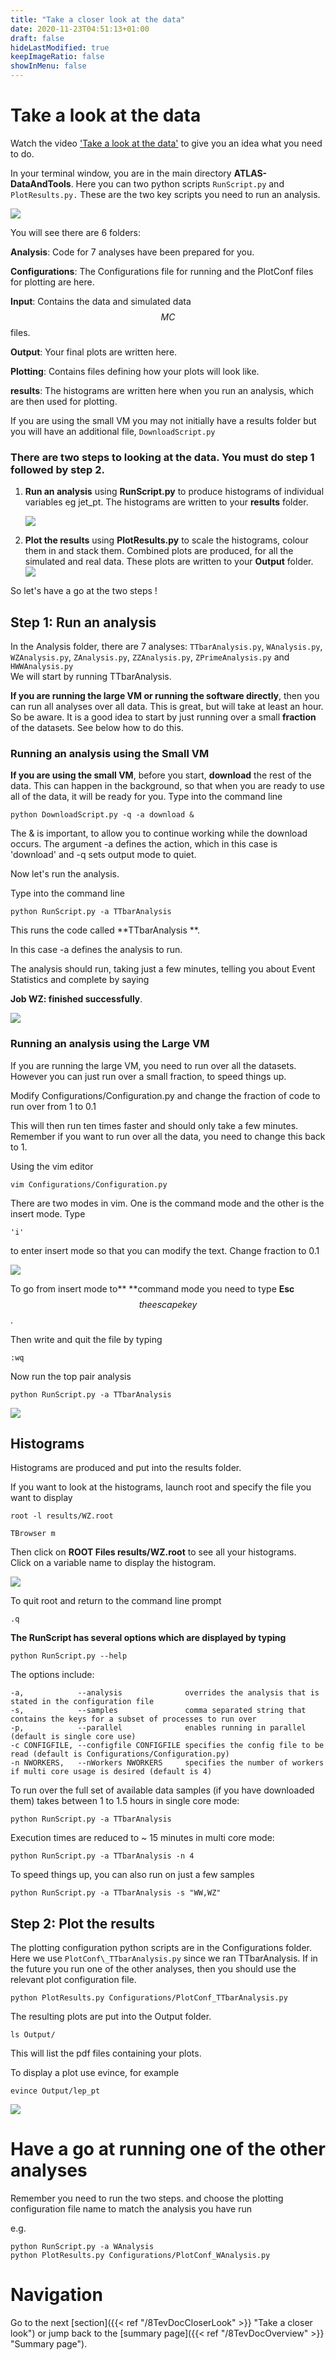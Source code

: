 ```yaml
---
title: "Take a closer look at the data"
date: 2020-11-23T04:51:13+01:00
draft: false
hideLastModified: true
keepImageRatio: false
showInMenu: false
---
```


# Take a look at the data

Watch the video ['Take a look at the data'](https://www.youtube.com/watch?v=t7xJ5DWzDyw) to give you an idea what you need to do.

In your terminal window, you are in the main directory **ATLAS-DataAndTools**.  Here you can two python scripts `RunScript.py` and `PlotResults.py.` These are the two key scripts you need to run an analysis.

![](images/Output/ls.png)

You will see there are 6 folders:

**Analysis**:  Code for 7 analyses have been prepared for you.

**Configurations**:  The Configurations file for running and the PlotConf files for plotting are here.

**Input**: Contains the data and simulated data $$MC$$ files.

**Output**: Your final plots are written here.

**Plotting**: Contains files defining how your plots will look like.

**results**: The histograms are written here when you run an analysis, which are then used for plotting.

If you are using the small VM you may not initially have a results folder but you will have an additional file, `DownloadScript.py` 

### There are two steps to looking at the data.  You must do step 1 followed by step 2.

1. **Run an analysis** using **RunScript.py** to produce histograms of individual variables eg jet\_pt.  The histograms are written to your **results** folder.

   ![](images/Output/jetPT.png)

2. **Plot the results** using **PlotResults.py** to scale the histograms, colour them in and stack them.  Combined plots are produced, for all the simulated and real data.  These plots are written to your **Output** folder.  
   ![](images/Output/jet_pt.jpg)

So let's have a go at the two steps !

## Step 1: Run an analysis

In the Analysis folder, there are 7 analyses:  `TTbarAnalysis.py`, `WAnalysis.py`, `WZAnalysis.py`, `ZAnalysis.py`, `ZZAnalysis.py`, `ZPrimeAnalysis.py` and `HWWAnalysis.py`  
We will start by running TTbarAnalysis.

**If you are running the large VM or running the software directly**, then you can run all analyses over all data.  This is great, but will take at least an hour.  So be aware.  It is a good idea to start by just running over a small **fraction** of the datasets.  See below how to do this.

### Running an analysis using the Small VM

**If you are using the small VM**, before you start, **download** the rest of the data.  This can happen in the background, so that when you are ready to use all of the data, it will be ready for you.  Type into the command line

`python DownloadScript.py -q -a download &`

The & is important, to allow you to continue working while the download occurs. The argument -a defines the action, which in this case is 'download' and -q sets output mode to quiet.

Now let's run the analysis.

Type into the command line

```
python RunScript.py -a TTbarAnalysis
```

This runs the code called **TTbarAnalysis **.

In this case -a defines the analysis to run.

The analysis should run, taking just a few minutes, telling you about Event Statistics and complete by saying

**Job WZ: finished successfully**.

![](images/Output/RunScriptWWWZ.png)

### Running an analysis using the Large VM

If you are running the large VM, you need to run over all the datasets.  However you can just run over a small fraction, to speed things up.

Modify Configurations/Configuration.py and change the fraction of code to run over from 1 to 0.1

This will then run ten times faster and should only take a few minutes.  Remember if you want to run over all the data, you need to change this back to 1.

Using the vim editor

`vim Configurations/Configuration.py`

There are two modes in vim. One is the command mode and the other is the insert mode.  Type

`'i'`

to enter insert mode so that you can modify the text.  Change fraction to 0.1

![](images/Pictures/Configurationspy.png)

To go from insert mode to** **command mode you need to type **Esc** $$the escape key$$.

Then write and quit the file by typing

`:wq`

Now run the top pair analysis

`python RunScript.py -a TTbarAnalysis`

![](images/Pictures/RunScriptOutput.png)

## Histograms

Histograms are produced and put into the results folder.

If you want to look at the histograms, launch root and specify the file you want to display

```
root -l results/WZ.root

TBrowser m
```

Then click on **ROOT Files results/WZ.root** to see all your histograms.  
Click on a variable name to display the histogram.

![](images/Output/TBrowserResults.png)

To quit root and return to the command line prompt

```
.q
```

**The RunScript has several options which are displayed by typing**

```
python RunScript.py --help
```

The options include:

```
-a,            --analysis              overrides the analysis that is stated in the configuration file
-s,            --samples               comma separated string that contains the keys for a subset of processes to run over
-p,            --parallel              enables running in parallel (default is single core use)
-c CONFIGFILE, --configfile CONFIGFILE specifies the config file to be read (default is Configurations/Configuration.py)
-n NWORKERS,   --nWorkers NWORKERS     specifies the number of workers if multi core usage is desired (default is 4)
```

To run over the full set of available data samples (if you have downloaded them) takes between 1 to 1.5 hours in single core mode:

```
python RunScript.py -a TTbarAnalysis
```

Execution times are reduced to ~ 15 minutes in multi core mode:

```
python RunScript.py -a TTbarAnalysis -n 4
```

To speed things up, you can also run on just a few samples

```
python RunScript.py -a TTbarAnalysis -s "WW,WZ"

```


## Step 2: Plot the results

The plotting configuration python scripts are in the Configurations folder.  Here we use `PlotConf\_TTbarAnalysis.py`  since we ran TTbarAnalysis.  If in the future you run one of the other analyses, then you should use the relevant plot configuration file.

```
python PlotResults.py Configurations/PlotConf_TTbarAnalysis.py
```

The resulting plots are put into the Output folder.

```
ls Output/
```

This will list the pdf files containing your plots.

To display a plot use evince, for example

```
evince Output/lep_pt
```

![](images/Output/lepPT.png)


# Have a go at running one of the other analyses

Remember you need to run the two steps. and choose the plotting configuration file name to match the analysis you have run

e.g.

```
python RunScript.py -a WAnalysis
python PlotResults.py Configurations/PlotConf_WAnalysis.py
```

# Navigation
Go to the next [section]({{< ref "/8TevDocCloserLook" >}} "Take a closer look") or jump back to the [summary page]({{< ref "/8TevDocOverview" >}} "Summary page").
